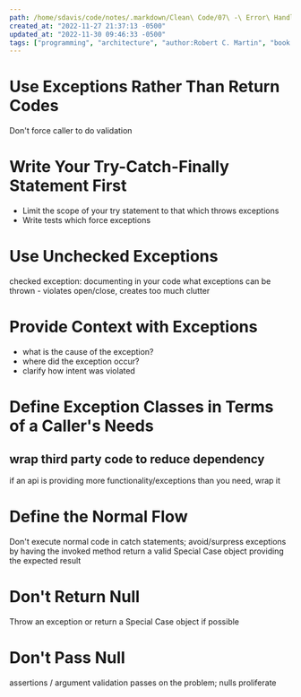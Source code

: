 ```yaml
---
path: /home/sdavis/code/notes/.markdown/Clean\ Code/07\ -\ Error\ Handling.md
created_at: "2022-11-27 21:37:13 -0500"
updated_at: "2022-11-30 09:46:33 -0500"
tags: ["programming", "architecture", "author:Robert C. Martin", "book:Clean Code"]
---
```

# Use Exceptions Rather Than Return Codes

Don't force caller to do validation

# Write Your Try-Catch-Finally Statement First

- Limit the scope of your try statement to that which throws exceptions
- Write tests which force exceptions

# Use Unchecked Exceptions

checked exception: documenting in your code what exceptions can be thrown - violates open/close, creates too much clutter

# Provide Context with Exceptions

- what is the cause of the exception?
- where did the exception occur?
- clarify how intent was violated

# Define Exception Classes in Terms of a Caller's Needs

## wrap third party code to reduce dependency

if an api is providing more functionality/exceptions than you need, wrap it

# Define the Normal Flow

Don't execute normal code in catch statements; avoid/surpress exceptions by having the invoked method return a valid Special Case object providing the expected result

# Don't Return Null

Throw an exception or return a Special Case object if possible

# Don't Pass Null

assertions / argument validation passes on the problem; nulls proliferate
